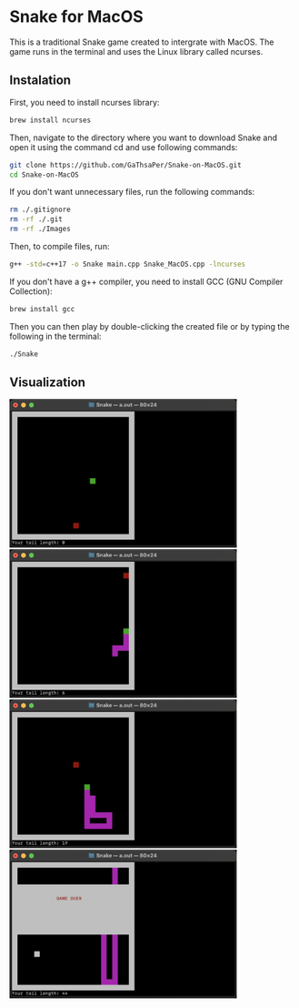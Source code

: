 # Snake for MacOS
This is a traditional Snake game created to intergrate with MacOS. The game runs in the terminal and uses the Linux library called ncurses. 
## Instalation
First, you need to install ncurses library:
```bash 
brew install ncurses
```
Then, navigate to the directory where you want to download Snake and open it using the command cd and use following commands: 
```bash 
git clone https://github.com/GaThsaPer/Snake-on-MacOS.git
cd Snake-on-MacOS
```
If you don't want unnecessary files, run the following commands:
```bash
rm ./.gitignore
rm -rf ./.git
rm -rf ./Images
```
Then, to compile files, run:
```bash
g++ -std=c++17 -o Snake main.cpp Snake_MacOS.cpp -lncurses
```
If you don't have a g++ compiler, you need to install GCC (GNU Compiler Collection):
```bash
brew install gcc
```
Then you can then play by double-clicking the created file or by typing the following in the terminal: 
```bash
./Snake
```
## Visualization
<img src="Images/_1.png" width=400 alt="Screenshot of the beginning of the game"> <img src="Images/_2.png" width=400 alt="Screenshot during gameplay">
<img src="Images/_3.png" width=400 alt="Screenshot during gamplay"> <img src="Images/_4.png" width=400 alt="Screenshot of Game Over">
